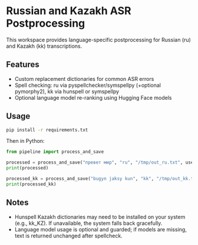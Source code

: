 Russian and Kazakh ASR Postprocessing
====================================

This workspace provides language-specific postprocessing for Russian (ru) and Kazakh (kk) transcriptions.

Features
--------
- Custom replacement dictionaries for common ASR errors
- Spell checking: ru via pyspellchecker/symspellpy (+optional pymorphy2), kk via hunspell or symspellpy
- Optional language model re-ranking using Hugging Face models

Usage
-----
```bash
pip install -r requirements.txt
```

Then in Python:
```python
from pipeline import process_and_save

processed = process_and_save("превет мир", "ru", "/tmp/out_ru.txt", use_lm=False)
print(processed)

processed_kk = process_and_save("bugyn jaksy kun", "kk", "/tmp/out_kk.txt", use_lm=False)
print(processed_kk)
```

Notes
-----
- Hunspell Kazakh dictionaries may need to be installed on your system (e.g., kk_KZ). If unavailable, the system falls back gracefully.
- Language model usage is optional and guarded; if models are missing, text is returned unchanged after spellcheck.


